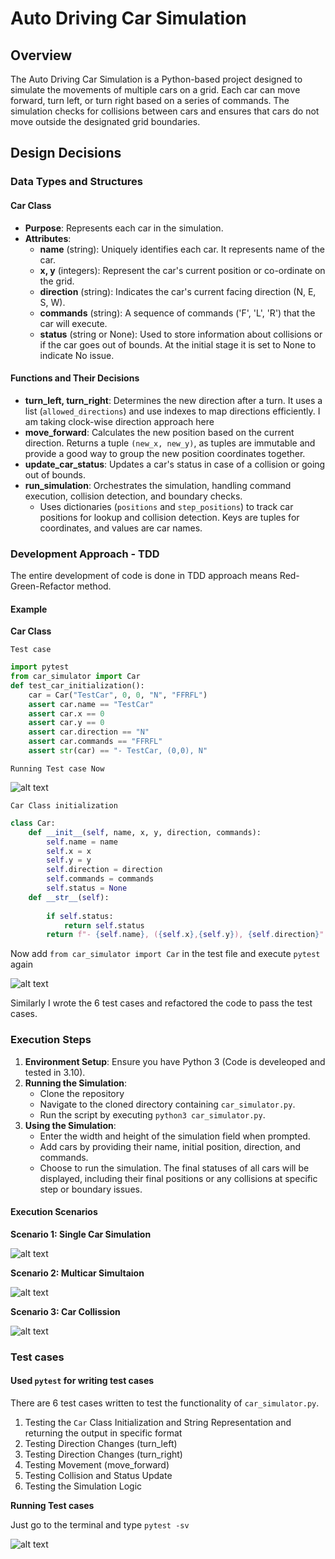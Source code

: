 # Auto Driving Car Simulation

## Overview

The Auto Driving Car Simulation is a Python-based project designed to simulate the movements of multiple cars on a grid. Each car can move forward, turn left, or turn right based on a series of commands. The simulation checks for collisions between cars and ensures that cars do not move outside the designated grid boundaries.

## Design Decisions

### Data Types and Structures

#### Car Class

- **Purpose**: Represents each car in the simulation.
- **Attributes**:
  - **name** (string): Uniquely identifies each car. It represents name of the car.
  - **x, y** (integers): Represent the car's current position or co-ordinate on the grid.
  - **direction** (string): Indicates the car's current facing direction (N, E, S, W).
  - **commands** (string): A sequence of commands ('F', 'L', 'R') that the car will execute. 
  - **status** (string or None): Used to store information about collisions or if the car goes out of bounds. At the initial stage it is set to None to indicate No issue.

#### Functions and Their Decisions

- **turn_left, turn_right**: Determines the new direction after a turn. It uses a list (`allowed_directions`) and use indexes to map directions efficiently. I am taking clock-wise direction approach here
- **move_forward**: Calculates the new position based on the current direction. Returns a tuple `(new_x, new_y)`, as tuples are immutable and provide a good way to group the new position coordinates together.
- **update_car_status**: Updates a car's status in case of a collision or going out of bounds. 
- **run_simulation**: Orchestrates the simulation, handling command execution, collision detection, and boundary checks.
  - Uses dictionaries (`positions` and `step_positions`) to track car positions for  lookup and collision detection. Keys are tuples for coordinates, and values are car names.

### Development Approach - TDD
The entire development of code is done in TDD approach means Red-Green-Refactor method.
#### Example 
**Car Class**

`Test case`

```python
import pytest
from car_simulator import Car
def test_car_initialization():
    car = Car("TestCar", 0, 0, "N", "FFRFL")
    assert car.name == "TestCar"
    assert car.x == 0
    assert car.y == 0
    assert car.direction == "N"
    assert car.commands == "FFRFL"
    assert str(car) == "- TestCar, (0,0), N"
```
`Running Test case Now`

![alt text](images/image-4.png)

`Car Class initialization`
``` python
class Car:
    def __init__(self, name, x, y, direction, commands):     
        self.name = name
        self.x = x
        self.y = y
        self.direction = direction
        self.commands = commands
        self.status = None
    def __str__(self):
        
        if self.status:
            return self.status
        return f"- {self.name}, ({self.x},{self.y}), {self.direction}"
```
Now add `from car_simulator import Car` in the test file and execute `pytest` again

![alt text](images/image-5.png)

Similarly I wrote the 6 test cases and refactored the code to pass the test cases.

### Execution Steps

1. **Environment Setup**: Ensure you have Python 3 (Code is develeoped and tested in 3.10).
2. **Running the Simulation**:
    - Clone the repository
    - Navigate to the cloned directory containing `car_simulator.py`.
    - Run the script by executing `python3 car_simulator.py`.
3. **Using the Simulation**:
    - Enter the width and height of the simulation field when prompted.
    - Add cars by providing their name, initial position, direction, and commands.
    - Choose to run the simulation. The final statuses of all cars will be displayed, including their final positions or any collisions at specific step or boundary issues.
#### Execution Scenarios
**Scenario 1: Single Car Simulation**

![alt text](images/image.png)


**Scenario 2: Multicar Simultaion**

![alt text](images/image-1.png)

**Scenario 3: Car Collission**

![alt text](images/image-2.png)

### Test cases

#### Used `pytest` for writing test cases
There are 6 test cases written to test the functionality of `car_simulator.py`.
1. Testing the `Car` Class Initialization and String Representation and returning the output in specific format
2. Testing Direction Changes (turn_left)
3. Testing Direction Changes (turn_right)
4. Testing Movement (move_forward)
5. Testing Collision and Status Update
6. Testing the Simulation Logic

**Running Test cases**

Just go to the terminal and type `pytest -sv`

![alt text](images/image-3.png)
